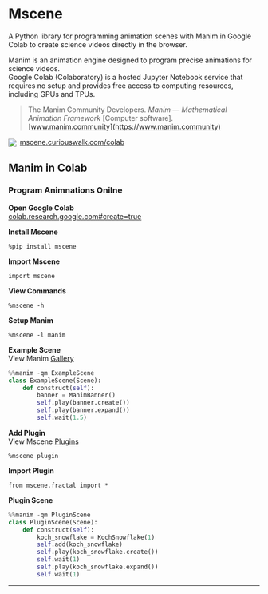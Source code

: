 # Mscene

A Python library for programming animation scenes with Manim in Google Colab to create science videos directly in the browser.

Manim is an animation engine designed to program precise animations for science videos.<br>Google Colab (Colaboratory) is a hosted Jupyter Notebook service that requires no setup and provides free access to computing resources, including GPUs and TPUs.

>The Manim Community Developers. *Manim &mdash; Mathematical Animation Framework* [Computer software].<br>[www.manim.community](https://www.manim.community)

<a href="https://colab.research.google.com/github/curiouswalk/mscene/blob/main/scenes/colab/mscene.ipynb"><img align="center" src="https://colab.research.google.com/assets/colab-badge.svg"></a>&ensp;[mscene.curiouswalk.com/colab](https://colab.research.google.com/github/curiouswalk/mscene/blob/main/scenes/colab/mscene.ipynb)

## Manim in Colab

### Program Animnations Onilne

**Open Google Colab**<br>
[colab.research.google.com#create=true](http://colab.research.google.com#create=true)

**Install Mscene**
  ```
  %pip install mscene
  ```
**Import Mscene**
```
import mscene
```
**View Commands**
```
%mscene -h
```
**Setup Manim**
```
%mscene -l manim
```

**Example Scene**<br>View Manim [Gallery](https://docs.manim.community/en/stable/examples.html)

```python
%%manim -qm ExampleScene
class ExampleScene(Scene):
    def construct(self):
        banner = ManimBanner()
        self.play(banner.create())
        self.play(banner.expand())
        self.wait(1.5)
```


**Add Plugin**<br>View Mscene [Plugins](https://docs.manim.community/en/stable/examples.html)
```
%mscene plugin
```

**Import Plugin**
```
from mscene.fractal import *
```
**Plugin Scene**
```python
%%manim -qm PluginScene
class PluginScene(Scene):
    def construct(self):
        koch_snowflake = KochSnowflake(1)
        self.add(koch_snowflake)
        self.play(koch_snowflake.create())
        self.wait(1)
        self.play(koch_snowflake.expand())
        self.wait(1)
```
---
